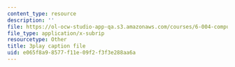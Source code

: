 ```yaml
---
content_type: resource
description: ''
file: https://ol-ocw-studio-app-qa.s3.amazonaws.com/courses/6-004-computation-structures-spring-2017/e065f8a98577f11e09f2f3f3e288aa6a_IE9cFQ9b33U.srt
file_type: application/x-subrip
resourcetype: Other
title: 3play caption file
uid: e065f8a9-8577-f11e-09f2-f3f3e288aa6a
---
```

